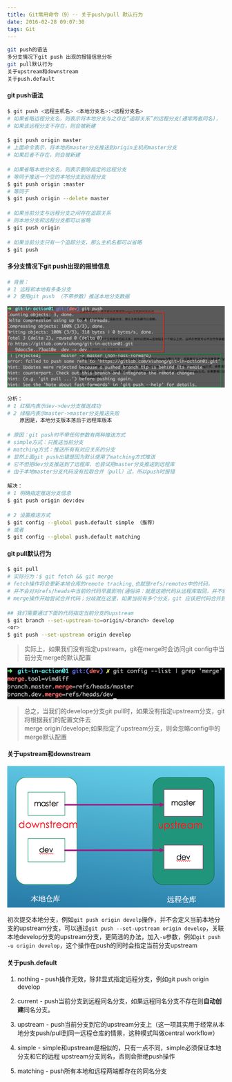 ```yaml
---
title: Git常用命令（9）-- 关于push/pull 默认行为
date: 2016-02-28 09:07:30
tags: Git
---
```

```sh 
git push的语法
多分支情况下git push 出现的报错信息分析
git pull默认行为
关于upstream和downstream
关于push.default
```

#### git push语法
```sh 
$ git push <远程主机名> <本地分支名>:<远程分支名> 
# 如果省略远程分支名，则表示将本地分支与之存在“追踪关系”的远程分支(通常两者同名)，
# 如果该远程分支不存在，则会被新建

$ git push origin master
# 上面命令表示，将本地的master分支推送到origin主机的master分支
# 如果后者不存在，则会被新建

# 如果省略本地分支名，则表示删除指定的远程分支
# 等同于推送一个空的本地分支到远程分支
$ git push origin :master
# 等同于
$ git push origin --delete master

# 如果当前分支与远程分支之间存在追踪关系
# 则本地分支和远程分支都可以省略
$ git push origin

# 如果当前分支只有一个追踪分支，那么主机名都可以省略
$ git push 

```

<!-- more -->

#### 多分支情况下git push出现的报错信息
```sh 
# 背景：
# 1 远程和本地有多条分支
# 2 使用git push （不带参数）推送本地分支数据
```

![](/uploads/git-09-push.png)


```sh 
分析：
# 1 红框内表示dev->dev分支推送成功
# 2 绿框内表示master->master分支推送失败
    原因是，本地分支版本落后于远程库版本

# 原因：git push时不带任何参数有两种推送方式
# simple方式：只推送当前分支
# matching方式：推送所有有对应关系的分支
# 显然上面git push出错是因为默认使用了matching方式推送
# 它不但把dev分支推送到了远程库，也尝试把master分支推送到远程库
# 由于本地master分支代码没有拉取合并（pull）过，所以push时报错

解决：
# 1 明确指定推送分支信息
$ git push origin dev:dev

# 2 设置推送方式
$ git config --global push.default simple （推荐）
# 或者
$ git config --global push.default matching
```

#### git pull默认行为
```sh 
$ git pull 
# 实际行为：$ git fetch && git merge
# fetch操作将会更新本地仓库的remote tracking,也就是refs/remotes中的代码，
# 并不会对对refs/heads中当前的代码早晨影响(通俗讲：就是这把代码从远程库取回，并不做合并) 
# merge操作开始尝试合并代码；分歧就在这里，如果当前有多个分支，git 应该把代码合并到哪个分支呢？ 

## 我们需要通过下面的代码指定当前分支的upstream
$ git branch --set-upstream-to=origin/<branch> develop  
<or>
$ git push --set-upstream origin develop 

```

> 实际上，如果我们没有指定upstream，git在merge时会访问git config中当前分支merge的默认配置  

![默认配置](/uploads/git-pull-01.png) 

> 总之，当我们的develope分支git pull时，如果没有指定upstream分支，git将根据我们的配置文件去  
merge origin/develope;如果指定了upstream分支，则会忽略config中的merge默认配置

#### 关于upstream和downstream

![](/uploads/git-pull-02.png)

初次提交本地分支，例如`git push origin develp`操作，并不会定义当前本地分支的upstream分支，可以通过`git push --set-upstream origin develop`，关联本地develop分支的upstream分支，更简洁的办法，加入`-u`参数，例如`git push -u origin develop`，这个操作在push的同时会指定当前分支upstream

#### 关于push.default

1. nothing - push操作无效，除非显式指定远程分支，例如git push origin develop

2. current - push当前分支到远程同名分支，如果远程同名分支不存在则**自动创建**同名分支。

3. upstream - push当前分支到它的upstream分支上（这一项其实用于经常从本地分支push/pull到同一远程仓库的情景，这种模式叫做central workflow）

4. simple - simple和upstream是相似的，只有一点不同，simple必须保证本地分支和它的远程 upstream分支同名，否则会拒绝push操作

5. matching - push所有本地和远程两端都存在的同名分支 
